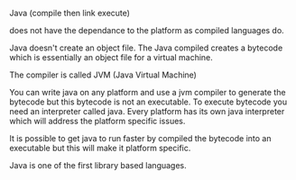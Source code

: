 Java (compile then link execute)

does not have the dependance to the platform as compiled languages do.

Java doesn't create an object file. The Java compiled creates a bytecode which is
essentially an object file for a virtual machine.

The compiler is called JVM (Java Virtual Machine)

You can write java on any platform and use a jvm compiler to generate the bytecode but this bytecode is not an executable. To execute bytecode you need an interpreter called java. Every platform has its own java interpreter which will address the platform specific issues.

It is possible to get java to run faster by compiled the bytecode into an executable but this will make it platform specific.

Java is one of the first library based languages.
